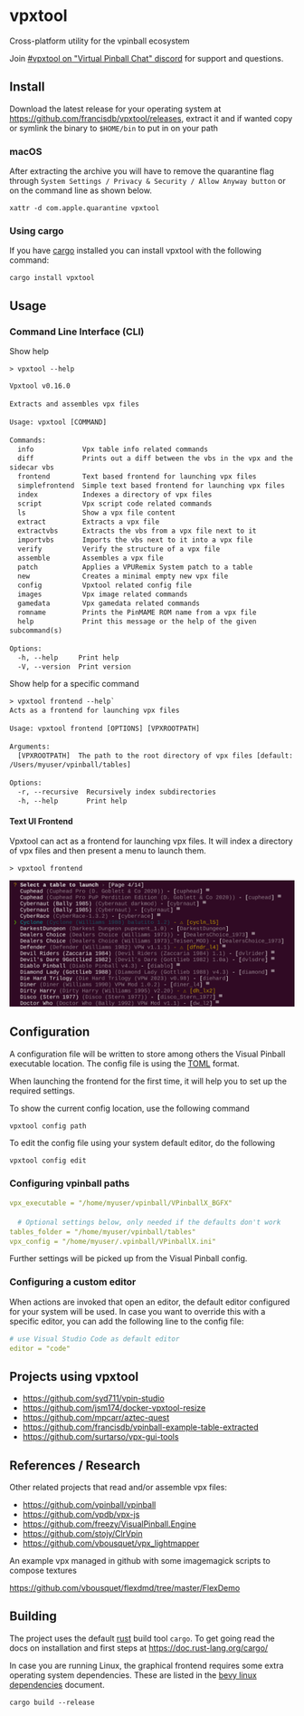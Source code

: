# vpxtool

Cross-platform utility for the vpinball ecosystem

Join [#vpxtool on "Virtual Pinball Chat" discord](https://discord.gg/eYsvyMu8) for support and questions.

## Install

Download the latest release for your operating system at https://github.com/francisdb/vpxtool/releases, extract it and
if wanted copy or symlink the binary to `$HOME/bin` to put in on your path

### macOS

After extracting the archive you will have to remove the quarantine flag through
`System Settings / Privacy & Security / Allow Anyway button` or on the command line as shown below.

```
xattr -d com.apple.quarantine vpxtool
```

### Using cargo

If you have [cargo](https://doc.rust-lang.org/cargo/getting-started/installation.html) installed you can install
vpxtool with the following command:

```
cargo install vpxtool
```

## Usage

### Command Line Interface (CLI)

Show help

```shell
> vpxtool --help
```

```
Vpxtool v0.16.0

Extracts and assembles vpx files

Usage: vpxtool [COMMAND]

Commands:
  info            Vpx table info related commands
  diff            Prints out a diff between the vbs in the vpx and the sidecar vbs
  frontend        Text based frontend for launching vpx files
  simplefrontend  Simple text based frontend for launching vpx files
  index           Indexes a directory of vpx files
  script          Vpx script code related commands
  ls              Show a vpx file content
  extract         Extracts a vpx file
  extractvbs      Extracts the vbs from a vpx file next to it
  importvbs       Imports the vbs next to it into a vpx file
  verify          Verify the structure of a vpx file
  assemble        Assembles a vpx file
  patch           Applies a VPURemix System patch to a table
  new             Creates a minimal empty new vpx file
  config          Vpxtool related config file
  images          Vpx image related commands
  gamedata        Vpx gamedata related commands
  romname         Prints the PinMAME ROM name from a vpx file
  help            Print this message or the help of the given subcommand(s)

Options:
  -h, --help     Print help
  -V, --version  Print version
```

Show help for a specific command

```shell
> vpxtool frontend --help`
Acts as a frontend for launching vpx files

Usage: vpxtool frontend [OPTIONS] [VPXROOTPATH]

Arguments:
  [VPXROOTPATH]  The path to the root directory of vpx files [default: /Users/myuser/vpinball/tables]

Options:
  -r, --recursive  Recursively index subdirectories
  -h, --help       Print help
```

#### Text UI Frontend

Vpxtool can act as a frontend for launching vpx files. It will index a directory of vpx files and then present a menu to
launch them.

```
> vpxtool frontend
```

![Frontend](docs/frontend.png)

## Configuration

A configuration file will be written to store among others the Visual Pinball executable location. The config file is
using the [TOML](https://toml.io) format.

When launching the frontend for the first time, it will help you to set up the required settings.

To show the current config location, use the following command

```
vpxtool config path
```

To edit the config file using your system default editor, do the following

```
vpxtool config edit
```

### Configuring vpinball paths

```yaml
vpx_executable = "/home/myuser/vpinball/VPinballX_BGFX"

  # Optional settings below, only needed if the defaults don't work
tables_folder = "/home/myuser/vpinball/tables"
vpx_config = "/home/myuser/.vpinball/VPinballX.ini"
```

Further settings will be picked up from the Visual Pinball config.

### Configuring a custom editor

When actions are invoked that open an editor, the default editor configured for your system will be used. In case you
want to override this with a specific editor, you can add the following line to the config file:

```yaml
# use Visual Studio Code as default editor
editor = "code"
```

## Projects using vpxtool

* https://github.com/syd711/vpin-studio
* https://github.com/jsm174/docker-vpxtool-resize
* https://github.com/mpcarr/aztec-quest
* https://github.com/francisdb/vpinball-example-table-extracted
* https://github.com/surtarso/vpx-gui-tools

## References / Research

Other related projects that read and/or assemble vpx files:

* https://github.com/vpinball/vpinball
* https://github.com/vpdb/vpx-js
* https://github.com/freezy/VisualPinball.Engine
* https://github.com/stojy/ClrVpin
* https://github.com/vbousquet/vpx_lightmapper

An example vpx managed in github with some imagemagick scripts to compose textures

https://github.com/vbousquet/flexdmd/tree/master/FlexDemo

## Building

The project uses the default [rust](https://www.rust-lang.org/) build tool `cargo`. To get going read the docs on
installation and first steps at https://doc.rust-lang.org/cargo/

In case you are running Linux, the graphical frontend requires some extra operating system dependencies. These are
listed in the [bevy linux dependencies](https://github.com/bevyengine/bevy/blob/main/docs/linux_dependencies.md)
document.

```
cargo build --release
```
